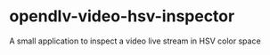 # opendlv-video-hsv-inspector
A small application to inspect a video live stream in HSV color space
